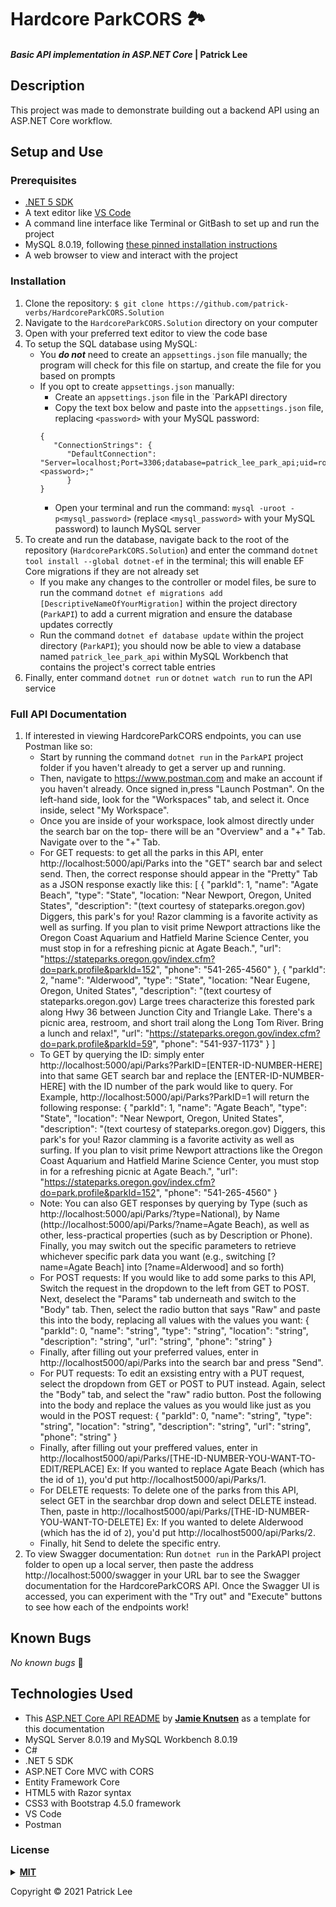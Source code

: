 # Hardcore ParkCORS 🏞

#### _Basic API implementation in ASP.NET Core_ | Patrick Lee

## Description

This project was made to demonstrate building out a backend API using an ASP.NET Core workflow.

## Setup and Use

### Prerequisites

- [.NET 5 SDK](https://dotnet.microsoft.com/download/dotnet/5.0)
- A text editor like [VS Code](https://code.visualstudio.com/)
- A command line interface like Terminal or GitBash to set up and run the project
- MySQL 8.0.19, following [these pinned installation instructions](https://web.archive.org/web/20210521163651/https://www.learnhowtoprogram.com/c-and-net/getting-started-with-c/installing-and-configuring-mysql)
- A web browser to view and interact with the project

### Installation

1. Clone the repository: `$ git clone https://github.com/patrick-verbs/HardcoreParkCORS.Solution`
2. Navigate to the `HardcoreParkCORS.Solution` directory on your computer
3. Open with your preferred text editor to view the code base
4. To setup the SQL database using MySQL:
   - You ___do not___ need to create an `appsettings.json` file manually; the program will check for this file on startup, and create the file for you based on prompts
   - If you opt to create `appsettings.json` manually:
      - Create an `appsettings.json` file in the `ParkAPI directory
      - Copy the text box below and paste into the `appsettings.json` file, replacing `<password>` with your MySQL password:
      ```
      {
         "ConnectionStrings": {
            "DefaultConnection": "Server=localhost;Port=3306;database=patrick_lee_park_api;uid=root;pwd=<password>;"
            }
      }
      ```
      - Open your terminal and run the command: `mysql -uroot -p<mysql_password>` (replace `<mysql_password>` with your MySQL password) to launch MySQL server
5. To create and run the database, navigate back to the root of the repository (`HardcoreParkCORS.Solution`) and enter the command `dotnet tool install --global dotnet-ef` in the terminal; this will enable EF Core migrations if they are not already set
    * If you make any changes to the controller or model files, be sure to run the command `dotnet ef migrations add [DescriptiveNameOfYourMigration]` within the project directory (`ParkAPI`) to add a current migration and ensure the database updates correctly
    * Run the command `dotnet ef database update` within the project directory (`ParkAPI`); you should now be able to view a database named `patrick_lee_park_api` within MySQL Workbench that contains the project's correct table entries
6. Finally, enter command `dotnet run` or `dotnet watch run` to run the API service

### Full API Documentation
1. If interested in viewing HardcoreParkCORS endpoints, you can use Postman like so:
    - Start by running the command `dotnet run` in the `ParkAPI` project folder if you haven't already to get a server up and running. 
    - Then, navigate to https://www.postman.com and make an account if you haven't already. Once signed in,press "Launch Postman". On the left-hand side, look for the "Workspaces" tab, and select it. Once inside, select "My Workspace". 
    - Once you are inside of your workspace, look almost directly under the search bar on the top- there will be an "Overview" and a "+" Tab. Navigate over to the "+" Tab. 
    - For GET requests: to get all the parks in this API, enter http://localhost:5000/api/Parks into the "GET" search bar and select send. Then, the correct response should appear in the "Pretty" Tab as a JSON response exactly like this:
    [
    {
        "parkId": 1,
        "name": "Agate Beach",
        "type": "State",
        "location: "Near Newport, Oregon, United States",
        "description": "(text courtesy of stateparks.oregon.gov) Diggers, this park's for you! Razor clamming is a favorite activity as well as surfing. If you plan to visit prime Newport attractions like the Oregon Coast Aquarium and Hatfield Marine Science Center, you must stop in for a refreshing picnic at Agate Beach.",
        "url": "https://stateparks.oregon.gov/index.cfm?do=park.profile&parkId=152",
        "phone": "541-265-4560"
    },
    {
        "parkId": 2,
        "name": "Alderwood",
        "type": "State",
        "location: "Near Eugene, Oregon, United States",
        "description": "(text courtesy of stateparks.oregon.gov) Large trees characterize this forested park along Hwy 36 between Junction City and Triangle Lake. There's a picnic area, restroom, and short trail along the Long Tom River. Bring a lunch and relax!",
        "url": "https://stateparks.oregon.gov/index.cfm?do=park.profile&parkId=59",
        "phone": "541-937-1173"
    }
    ]
    - To GET by querying the ID: simply enter http://localhost:5000/api/Parks?ParkID=[ENTER-ID-NUMBER-HERE] into that same GET search bar and replace the [ENTER-ID-NUMBER-HERE] with the ID number of the park would like to query. For Example, http://localhost:5000/api/Parks?ParkID=1 will return the following response:
    {
        "parkId": 1,
        "name": "Agate Beach",
        "type": "State",
        "location": "Near Newport, Oregon, United States",
        "description": "(text courtesy of stateparks.oregon.gov) Diggers, this park's for you! Razor clamming is a favorite activity as well as surfing. If you plan to visit prime Newport attractions like the Oregon Coast Aquarium and Hatfield Marine Science Center, you must stop in for a refreshing picnic at Agate Beach.",
        "url": "https://stateparks.oregon.gov/index.cfm?do=park.profile&parkId=152",
        "phone": "541-265-4560"
    }
    - Note: You can also GET responses by querying by Type (such as http://localhost:5000/api/Parks/?type=National), by Name (http://localhost:5000/api/Parks/?name=Agate Beach), as well as other, less-practical properties (such as by Description or Phone). Finally, you may switch out the specific parameters to retrieve whichever specific park data you want (e.g., switching [?name=Agate Beach] into [?name=Alderwood] and so forth)
    - For POST requests: If you would like to add some parks to this API, Switch the request in the dropdown to the left from GET to POST. Next, deselect the "Params" tab underneath and switch to the "Body" tab. Then, select the radio button that says "Raw" and paste this into the body, replacing all values with the values you want:
    {
    "parkId": 0,
    "name": "string",
    "type": "string",
    "location": "string",
    "description": "string",
    "url": "string",
    "phone": "string"
    }
    - Finally, after filling out your preferred values, enter in http://localhost5000/api/Parks into the search bar and press "Send".
    - For PUT requests: To edit an exsisting entry with a PUT request, select the dropdown from GET or POST to PUT instead. Again, select the "Body" tab, and select the "raw" radio button. Post the following into the body and replace the values as you would like just as you would in the POST request:
    {
    "parkId": 0,
    "name": "string",
    "type": "string",
    "location": "string",
    "description": "string",
    "url": "string",
    "phone": "string"
    }
    - Finally, after filling out your preffered values, enter in http://localhost5000/api/Parks/[THE-ID-NUMBER-YOU-WANT-TO-EDIT/REPLACE] Ex: If you wanted to replace Agate Beach (which has the id of `1`), you'd put http://localhost5000/api/Parks/1.
    - For DELETE requests: To delete one of the parks from this API, select GET in the searchbar drop down and select DELETE instead. Then, paste in http://localhost5000/api/Parks/[THE-ID-NUMBER-YOU-WANT-TO-DELETE] Ex: If you wanted to delete Alderwood (which has the id of `2`), you'd put http://localhost5000/api/Parks/2. 
    - Finally, hit Send to delete the specific entry.
2. To view Swagger documentation: Run `dotnet run` in the ParkAPI project folder to open up a local server, then paste the address http://localhost:5000/swagger in your URL bar to see the Swagger documentation for the HardcoreParkCORS API. Once the Swagger UI is accessed, you can experiment with the "Try out" and "Execute" buttons to see how each of the endpoints work!

## Known Bugs

_No known bugs_ :bug:

## Technologies Used

- This [ASP.NET Core API README](https://github.com/Knutsenjamie/CatKingdom.Solution/blob/main/README.md) by __[Jamie Knutsen](https://github.com/Knutsenjamie)__ as a template for this documentation
- MySQL Server 8.0.19 and MySQL Workbench 8.0.19
- C#
- .NET 5 SDK
- ASP.NET Core MVC with CORS
- Entity Framework Core
- HTML5 with Razor syntax
- CSS3 with Bootstrap 4.5.0 framework
- VS Code
- Postman

### License

<details>
<summary><a href="https://opensource.org/licenses/MIT"><strong>MIT</strong></a></summary>
<pre>
MIT License

Copyright (c) 2021 Patrick Lee

Permission is hereby granted, free of charge, to any person obtaining a copy
of this software and associated documentation files (the "Software"), to deal
in the Software without restriction, including without limitation the rights
to use, copy, modify, merge, publish, distribute, sublicense, and/or sell
copies of the Software, and to permit persons to whom the Software is
furnished to do so, subject to the following conditions:

The above copyright notice and this permission notice shall be included in all
copies or substantial portions of the Software.

THE SOFTWARE IS PROVIDED "AS IS", WITHOUT WARRANTY OF ANY KIND, EXPRESS OR
IMPLIED, INCLUDING BUT NOT LIMITED TO THE WARRANTIES OF MERCHANTABILITY,
FITNESS FOR A PARTICULAR PURPOSE AND NONINFRINGEMENT. IN NO EVENT SHALL THE
AUTHORS OR COPYRIGHT HOLDERS BE LIABLE FOR ANY CLAIM, DAMAGES OR OTHER
LIABILITY, WHETHER IN AN ACTION OF CONTRACT, TORT OR OTHERWISE, ARISING FROM,
OUT OF OR IN CONNECTION WITH THE SOFTWARE OR THE USE OR OTHER DEALINGS IN THE
SOFTWARE.

</pre>
</details>

Copyright © 2021 Patrick Lee
